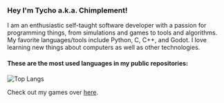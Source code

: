 ### Hey I'm Tycho a.k.a. Chimplement!

I am an enthusiastic self-taught software developer with a passion for programming things, from simulations and games to tools and algorithms. My favorite languages/tools include Python, C, C++, and Godot. I love learning new things about computers as well as other technologies.

#### These are the most used languages in my public repositories:
![Top Langs](https://github-readme-stats-ruby-one.vercel.app/api/top-langs/?username=chimplement&layout=compact&theme=dracula&bg_color=00000000&border_color=00000000&hide_title=true&size_weight=0.5&count_weight=0.5)

Check out my games over [here](https://chimplement.itch.io/).

